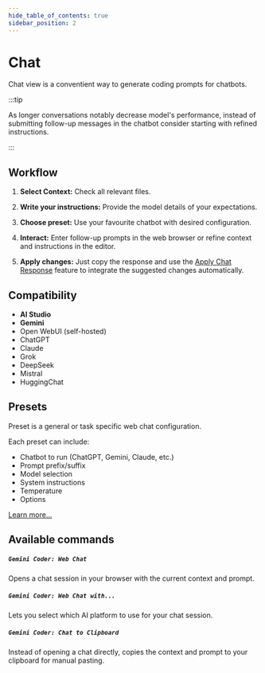 ```yaml
---
hide_table_of_contents: true
sidebar_position: 2
---
```


# Chat

Chat view is a conventient way to generate coding prompts for chatbots.

:::tip

As longer conversations notably decrease model's performance, instead of submitting follow-up messages in the chatbot consider starting with refined instructions.

:::

## Workflow

1. **Select Context:**
   Check all relevant files.

2. **Write your instructions:**
   Provide the model details of your expectations.

3. **Choose preset:**
   Use your favourite chatbot with desired configuration.

4. **Interact:**
   Enter follow-up prompts in the web browser or refine context and instructions in the editor.

5. **Apply changes:**
   Just copy the response and use the [Apply Chat Response](/docs/features/apply-changes) feature to integrate the suggested changes automatically.

## Compatibility

- **AI Studio**
- **Gemini**
- Open WebUI (self-hosted)
- ChatGPT
- Claude
- Grok
- DeepSeek
- Mistral
- HuggingChat

## Presets

Preset is a general or task specific web chat configuration.

Each preset can include:

- Chatbot to run (ChatGPT, Gemini, Claude, etc.)
- Prompt prefix/suffix
- Model selection
- System instructions
- Temperature
- Options

[Learn more...](./presets)

## Available commands

##### `Gemini Coder: Web Chat`

Opens a chat session in your browser with the current context and prompt.

##### `Gemini Coder: Web Chat with...`

Lets you select which AI platform to use for your chat session.

##### `Gemini Coder: Chat to Clipboard`

Instead of opening a chat directly, copies the context and prompt to your clipboard for manual pasting.
